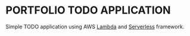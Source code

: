 # PORTFOLIO TODO APPLICATION
Simple TODO application 
using AWS [Lambda](https://aws.amazon.com/lambda/) 
and [Serverless](https://serverless.com/) framework. 
